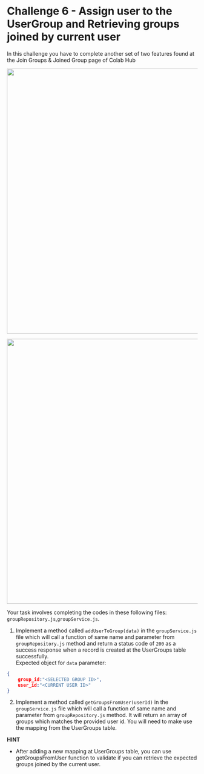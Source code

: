 # Challenge 6 - Assign user to the UserGroup and Retrieving groups joined by current user

In this challenge you have to complete another set of two features found at the Join Groups & Joined Group page of Colab Hub

<p align="center">
  <img src="./images/14a.png" width="700px">
</p>

<p align="center">
  <img src="./images/14b.png" width="700px">
</p>

Your task involves completing the codes in these following files:
`groupRepository.js`,`groupService.js`.

1. Implement a method called `addUserToGroup(data)` in the `groupService.js` file which will call a function of same name and parameter from `groupRepository.js` method and return a status code of `200` as a success response when a record is created at the UserGroups table successfully.  
Expected object for `data` parameter:
```json
{
    group_id:"<SELECTED GROUP ID>",
    user_id:"<CURRENT USER ID>"
}
```

2. Implement a method called `getGroupsFromUser(userId)` in the `groupService.js` file which will call a function of same name and parameter from `groupRepository.js` method. It will return an array of groups which matches the provided user id. You will need to make use the mapping from the UserGroups table.


**HINT** 
-  After adding a new mapping at UserGroups table, you can use getGroupsFromUser function to validate if you can retrieve the expected groups joined by the current user.
